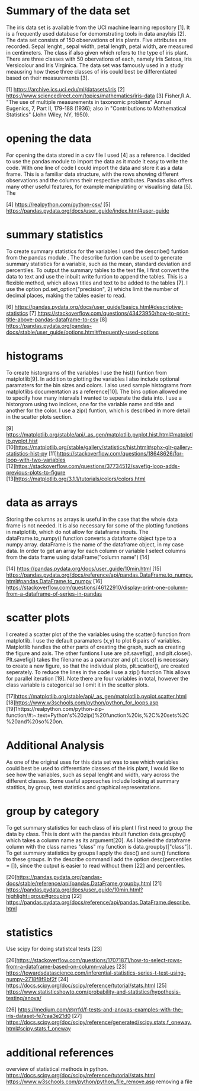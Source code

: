 

# Summary of the data set

The iris data set is available from the UCI machine learning repository [1]. It is a frequently used database for demonstrating tools in data anaylsis [2]. The data set consists of 150 observations of iris plants.  Five attributes are recorded. Sepal lenght , sepal width, petal length, petal width,  are measured in centimeters. The class if also given which refers to the type of iris plant. There are three classes with 50 obervations of each, namely Iris Setosa, Iris Versicolour and Iris Virginica. The data set was famously used in a study meausring how these three classes of iris could best be differentiated based on their measurements [3]. 


[1] https://archive.ics.uci.edu/ml/datasets/iris
[2] https://www.sciencedirect.com/topics/mathematics/iris-data
[3] Fisher,R.A. "The use of multiple measurements in taxonomic problems" Annual Eugenics, 7, Part II, 179-188 (1936); also in "Contributions to Mathematical Statistics" (John Wiley, NY, 1950).

# opening the data
For opening the data stored in a csv file I used [4] as  a reference. I decided to use the pandas module to import the data as it made it easy to write the code. With one line of code I could import the data and store it as a data frame. This is a familiar data structure, with the rows showing different observations and the columns their respective attributes. Pandas also offers many other useful features, for example manipulating or visualising data [5]. The 

[4] https://realpython.com/python-csv/
[5] https://pandas.pydata.org/docs/user_guide/index.html#user-guide

# summary statistics
To create summary statistics for the variables I used the describe() funtion from the pandas module . The describe funtion can be used to generate summary statistics for a variable, such as the mean, standard deviation and percentiles. To output the summary tables to the text file, I first convert the data to text and use the inbuilt write funtion to append the tables. This is a flexible method, which allows titles and text to be added to the tables [7]. I use the option pd.set_option("precision", 2) whichs limit the number of decimal places, making the tables easier to read. 

[6] https://pandas.pydata.org/docs/user_guide/basics.html#descriptive-statistics
[7] https://stackoverflow.com/questions/43423950/how-to-print-title-above-pandas-dataframe-to-csv
[8] https://pandas.pydata.org/pandas-docs/stable/user_guide/options.html#frequently-used-options


# histograms
To create historgrams of the variables I use the hist() funtion from matplotlib[9]. In addition to plotting the variables I also include optional paramaters for the bin sizes and colors. I also used sample histograms from matplotlibs documentation as a reference[10]. The bins option allowed me to specify how many intervals I wanted to seperate the data into. I use a historgrom using two indices, one for the variable name and title and another for the color. I use a zip() funtion, which is described in more detail in the scatter plots section.



[9] https://matplotlib.org/stable/api/_as_gen/matplotlib.pyplot.hist.html#matplotlib.pyplot.hist
[10]https://matplotlib.org/stable/gallery/statistics/hist.html#sphx-glr-gallery-statistics-hist-py
[11]https://stackoverflow.com/questions/18648626/for-loop-with-two-variables
[12]https://stackoverflow.com/questions/37734512/savefig-loop-adds-previous-plots-to-figure
[13]https://matplotlib.org/3.1.1/tutorials/colors/colors.html


# data as arrays
Storing the columns as arrays is useful in the case that the whole data frame is not needed. It is also necessary for some of the plotting functions in matplotlib, which do not allow for dataframe inputs. The dataFrame.to_numpy() function converts a dataframe object type to a numpy array. dataFrame is the name of the dataframe object, in my case data. In order to get an array for each column or variable I select columns from the data frame using dataFrame("column name") [14]


[14] https://pandas.pydata.org/docs/user_guide/10min.html
[15] https://pandas.pydata.org/docs/reference/api/pandas.DataFrame.to_numpy.html#pandas.DataFrame.to_numpy
[16] https://stackoverflow.com/questions/46122910/display-print-one-column-from-a-dataframe-of-series-in-pandas



# scatter plots
I created a scatter plot of the the variables using the scatter() function from matplotlib. I use the default paramaters (x,y) to plot 6 pairs of variables. Matplotlib handles the other parts of creating the graph, such as creating the figure and axis. The other funtions I use are plt.savefig(), and plt.close(). Plt.savefig() takes the filename as a paramater and plt.close() is necessary to create a new figure, so that the individual plots, plt.scatter(), are created seperately. To reduce the lines in the code I use a zip() function 
This allows for parallel iteration [19]. Note there are four variables in total, however the class variable is categorical so I omit it in the scatter plots. 


[17]https://matplotlib.org/stable/api/_as_gen/matplotlib.pyplot.scatter.html
[18]https://www.w3schools.com/python/python_for_loops.asp
[19]1https://realpython.com/python-zip-function/#:~:text=Python's%20zip()%20function%20is,%2C%20sets%2C%20and%20so%20on.


# Additional Analysis
As one of the original uses for this data set was to see which variables could best be used to differentiate classes of the iris plant, I would like to see how the variables, such as sepal lenght and width, vary across the different classes. Some useful approaches include looking at summary statitics, by group, test statistics and graphical representations. 


# group by category
To get summary statistics for each class of iris plant I first need to group the data by class. This is dont with the pandas inbuilt function data.groupby() which takes a column name as its argument[20]. As I labeled the dataframe column with the class names "class" my function is data.groupby(["class"]). To get summary statistics by groups I apply the desc() and sum() functions to these groups. In the describe command I add the option desc(percentiles = []), since the output is easier to read without them [22] and percentiles.
  

 
[20]https://pandas.pydata.org/pandas-docs/stable/reference/api/pandas.DataFrame.groupby.html
[21] https://pandas.pydata.org/docs/user_guide/10min.html?highlight=group#grouping
[22] https://pandas.pydata.org/docs/reference/api/pandas.DataFrame.describe.html



# statistics
Use scipy for doing statistcal tests [23]



[26]https://stackoverflow.com/questions/17071871/how-to-select-rows-from-a-dataframe-based-on-column-values
[23] https://towardsdatascience.com/inferential-statistics-series-t-test-using-numpy-2718f8f9bf2f
[24] https://docs.scipy.org/doc/scipy/reference/tutorial/stats.html
[25] https://www.statisticshowto.com/probability-and-statistics/hypothesis-testing/anova/

[26] https://medium.com/@rrfd/f-tests-and-anovas-examples-with-the-iris-dataset-fe7caa3e21d0 
[27] https://docs.scipy.org/doc/scipy/reference/generated/scipy.stats.f_oneway.html#scipy.stats.f_oneway

# additional references









overview of statistical methods in python. 
https://docs.scipy.org/doc/scipy/reference/tutorial/stats.html
https://www.w3schools.com/python/python_file_remove.asp
removing a file